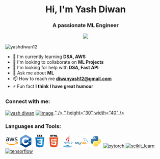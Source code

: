 <h1 align="center">Hi, I'm Yash Diwan</h1>
<h3 align="center">A passionate ML Engineer</h3>

<p align="center">
  <img src="https://indusuni.ac.in/uploads/blogs/iite/Understanding%20the%20Hype%20Around%20Machine%20Learning.gif" width="300">
</p>

<p align="left"> <img src="https://komarev.com/ghpvc/?username=yashdiwan12&label=Profile%20views&color=0e75b6&style=flat" alt="yashdiwan12" /> </p>

- 🌱 I'm currently learning **DSA, AWS**
- 👯 I'm looking to collaborate on **ML Projects**
- 🤝 I'm looking for help with **DSA, Fast API**
- 💬 Ask me about **ML**
- 📫 How to reach me **diwanyash12@gmail.com**
- ⚡ Fun fact **I think I have great humour**

<h3 align="left">Connect with me:</h3>
<p align="left">
<a href="https://www.linkedin.com/in/yash-diwan-97b672282/" target="blank"><img align="center" src="https://raw.githubusercontent.com/rahuldkjain/github-profile-readme-generator/master/src/images/icons/Social/linked-in-alt.svg" alt="yash diwan" height="30" width="40" /></a>
<a href="mailto:diwanyash12@gmail.com" target="blank"><img align="center" src="<img width="1280" height="960" alt="image" src="<img width="1280" height="960" alt="image" src="https://github.com/user-attachments/assets/663c9db2-132d-463b-b9c6-4ec1772b1033" />
" />
" height="30" width="40" /></a>
</p>

<h3 align="left">Languages and Tools:</h3>
<p align="left"> <a href="https://aws.amazon.com" target="_blank" rel="noreferrer"> <img src="https://raw.githubusercontent.com/devicons/devicon/master/icons/amazonwebservices/amazonwebservices-original-wordmark.svg" alt="aws" width="40" height="40"/> </a> <a href="https://www.w3schools.com/cpp/" target="_blank" rel="noreferrer"> <img src="https://raw.githubusercontent.com/devicons/devicon/master/icons/cplusplus/cplusplus-original.svg" alt="cplusplus" width="40" height="40"/> </a> <a href="https://www.w3schools.com/css/" target="_blank" rel="noreferrer"> <img src="https://raw.githubusercontent.com/devicons/devicon/master/icons/css3/css3-original-wordmark.svg" alt="css3" width="40" height="40"/> </a> <a href="https://www.w3.org/html/" target="_blank" rel="noreferrer"> <img src="https://raw.githubusercontent.com/devicons/devicon/master/icons/html5/html5-original-wordmark.svg" alt="html5" width="40" height="40"/> </a> <a href="https://www.java.com" target="_blank" rel="noreferrer"> <img src="https://raw.githubusercontent.com/devicons/devicon/master/icons/java/java-original.svg" alt="java" width="40" height="40"/> </a> <a href="https://www.mysql.com/" target="_blank" rel="noreferrer"> <img src="https://raw.githubusercontent.com/devicons/devicon/master/icons/mysql/mysql-original-wordmark.svg" alt="mysql" width="40" height="40"/> </a> <a href="https://www.python.org" target="_blank" rel="noreferrer"> <img src="https://raw.githubusercontent.com/devicons/devicon/master/icons/python/python-original.svg" alt="python" width="40" height="40"/> </a> <a href="https://pytorch.org/" target="_blank" rel="noreferrer"> <img src="https://www.vectorlogo.zone/logos/pytorch/pytorch-icon.svg" alt="pytorch" width="40" height="40"/> </a> <a href="https://scikit-learn.org/" target="_blank" rel="noreferrer"> <img src="https://upload.wikimedia.org/wikipedia/commons/0/05/Scikit_learn_logo_small.svg" alt="scikit_learn" width="40" height="40"/> </a> <a href="https://www.tensorflow.org" target="_blank" rel="noreferrer"> <img src="https://www.vectorlogo.zone/logos/tensorflow/tensorflow-icon.svg" alt="tensorflow" width="40" height="40"/> </a> </p>
